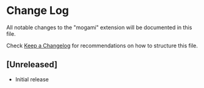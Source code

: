 # Change Log

All notable changes to the "mogami" extension will be documented in this file.

Check [Keep a Changelog](http://keepachangelog.com/) for recommendations on how to structure this file.

## [Unreleased]

- Initial release